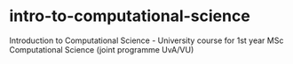 # intro-to-computational-science
Introduction to Computational Science - University course for 1st year MSc Computational Science (joint programme UvA/VU)
